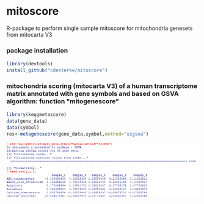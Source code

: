 # mitoscore
R-package to perform single sample mitoscore for mitochondria genesets from mitocarta V3



### package installation
```r
library(devtools)
install_github("cdesterke/mitoscore")
```

### mitochondria scoring (mitocarta V3) of a human transcriptome matrix annotated with gene symbols and based on GSVA algorithm: function "mitogenescore"
```r
library(keggmetascore)
data(gene_data)
data(symbol)
res<-metagenescore(gene_data,symbol,method="ssgsea")
```
![res](https://github.com/cdesterke/mitoscore/blob/main/mitogenescore.png)
